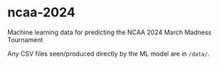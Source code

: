 # ncaa-2024
Machine learning data for predicting the NCAA 2024 March Madness Tournament

Any CSV files seen/produced directly by the ML model are in `/data/`.
